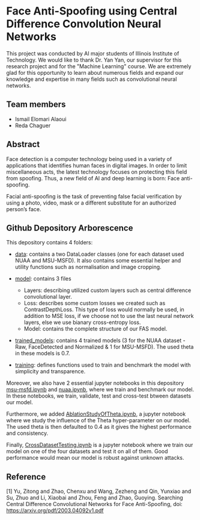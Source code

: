 # Face Anti-Spoofing using Central Difference Convolution Neural Networks
This project was conducted by AI major students of Illinois Institute of Technology. We would like to thank Dr. Yan Yan, our supervisor for this research project and for the "Machine Learning" course. We are extremely glad for this opportunity to learn about numerous fields and expand our knowledge and expertise in many fields such as convolutional neural networks.

## Team members

- Ismail Elomari Alaoui
- Reda Chaguer

## Abstract 
Face detection is a computer technology being used in a variety of applications that identifies human faces in digital images. In order to limit miscellaneous acts, the latest technology focuses on protecting this field from spoofing. Thus, a new field of AI and deep learning is born: Face anti-spoofing. 

Facial anti-spoofing is the task of preventing false facial verification by using a photo, video, mask or a different substitute for an authorized person’s face. 

## Github Depository Arborescence

This depository contains 4 folders:

- [data](data/): contains a two DataLoader classes (one for each dataset used NUAA and MSU-MSFD). It also contains some essential helper and utility functions such as normalisation and image cropping.

- [model](model/): contains 3 files

    - Layers: describing utilized custom layers such as central difference convolutional layer.
    - Loss: describes some custom losses we created such as ContrastDepthLoss. This type of loss would normally be used, in addition to MSE loss, if we choose not to use the last neural network layers, else we use bianary cross-entropy loss.
    - Model: contains the complete structure of our FAS model.

- [trained_models](trained_models/): contains 4 trained models (3 for the NUAA dataset - Raw, FaceDetected and Normalized & 1 for MSU-MSFD). The used theta in these models is 0.7.

- [training](training/): defines functions used to train and benchmark the model with simplicity and transparence.

Moreover, we also have 2 essential jupyter notebooks in this depository [msu-msfd.ipynb](msu-msfd.ipynb) and [nuaa.ipynb](nuaa.ipynb), where we train and benchmark our model. In these notebooks, we train, validate, test and cross-test btween datasets our model.

Furthermore, we added [AblationStudyOfTheta.ipynb](AblationStudyOfTheta.ipynb), a jupyter notebook where we study the influence of the Theta hyper-parameter on our model. The used theta is then defaulted to 0.4 as it gives the highest performance and consistency.

Finally, [CrossDatasetTesting.ipynb](CrossDatasetTesting.ipynb) is a jupyter notebook where we train our model on one of the four datasets and test it on all of them. Good performance would mean our model is robust against unknown attacks.

## Reference

[1] Yu, Zitong and Zhao, Chenxu and Wang, Zezheng and Qin, Yunxiao and Su, Zhuo and Li, Xiaobai and Zhou, Feng and Zhao, Guoying. Searching Central Difference Convolutional Networks for Face Anti-Spoofing, doi: https://arxiv.org/pdf/2003.04092v1.pdf
